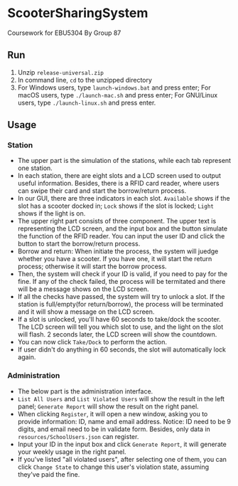 # ScooterSharingSystem
Coursework for EBU5304 By Group 87
## Run
1. Unzip `release-universal.zip`
2. In command line, `cd` to the unzipped directory
3. For Windows users, type `launch-windows.bat` and press enter;
   For macOS users, type `./launch-mac.sh` and press enter;
   For GNU/Linux users, type `./launch-linux.sh` and press enter.
   
## Usage
### Station
- The upper part is the simulation of the stations, while each tab represent one station.
- In each station, there are eight slots and a LCD screen used to output useful information. Besides, there is a RFID card reader, where users can swipe their card and start the borrow/return process.
- In our GUI, there are three indicators in each slot. `Available` shows if the slot has a scooter docked in; `Lock` shows if the slot is locked; `Light` shows if the light is on.
- The upper right part consists of three component. The upper text is representing the LCD screen, and the input box and the button simulate the function of the RFID reader. You can input the user ID and click the button to start the borrow/return process.
- Borrow and return: When initiate the process, the system will juedge whether you have a scooter. If you have one, it will start the return process; otherwise it will start the borrow process.
- Then, the system will check if your ID is valid, if you need to pay for the fine. If any of the check failed, the process will be termitated and there will be a message shows on the LCD screen.
- If all the checks have passed, the system will try to unlock a slot. If the station is full/empty(for return/borrow), the process will be terminated and it will show a message on the LCD screen.
- If a slot is unlocked, you'll have 60 seconds to take/dock the scooter. The LCD screen will tell you which slot to use, and the light on the slot will flash. 2 seconds later, the LCD screen will show the countdown.
- You can now click `Take/Dock` to perform the action.
- If user didn't do anything in 60 seconds, the slot will automatically lock again.
### Administration
- The below part is the administration interface.
- `List All Users` and `List Violated Users` will show the result in the left panel; `Generate Report` will show the result on the right panel.
- When clicking `Register`, it will open a new window, asking you to provide information: ID, name and email address. Notice: ID need to be 9 digits, and email need to be in validate form. Besides, only data in `resources/SchoolUsers.json` can register.
- Input your ID in the input box and click `Generate Report`, it will generate your weekly usage in the right panel.
- If you've listed "all violated users", after selecting one of them, you can click `Change State` to change this user's violation state, assuming they've paid the fine.

